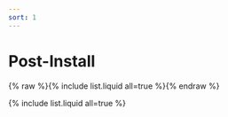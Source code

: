 ```yaml
---
sort: 1
---
```


# Post-Install


{% raw %}{% include list.liquid all=true %}{% endraw %}

{% include list.liquid all=true %}
